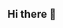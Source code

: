 ## Hi there 👋

<ing src="https://github.com/Crazy1god/Crazy1god/blob/main/tired-cat.gif" alt="The Unlinited" width="600">

